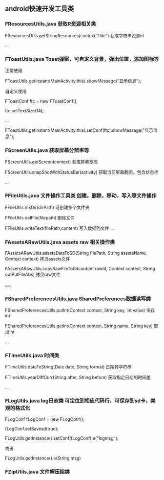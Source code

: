 ## android快速开发工具类
### FResourcesUtils.java 获取R资源相关类
  
  FResourcesUtils.getStringResources(context,"title") 获取字符串资源id
  
  ...
### FToastUtils.java Toast弹窗，可自定义背景，弹出位置，添加图标等
  
  正常使用
  
  FToastUtils.getInstant(MainActivity.this).showMessage("显示信息");
  
  自定义使用
  
  FToastConf ftc = new FToastConf();
  
  ftc.setTextSize(14);
  
  ...
  
  FToastUtils.getInstant(MainActivity.this).setConf(ftc).showMessage("显示信息");
### FScreenUtils.java 获取屏幕分辨率等
 
  FScreenUtils.getScreen(context) 获取屏幕宽高
 
  FScreenUtils.snapShotWithStatusBar(activity) 获取当前屏幕截图，包含状态栏
 
  ...
### FFileUtils.java 文件操作工具类 创建，删除，移动，写入等文件操作
 
  FFileUtils.mkDir(dirPath) 可创建多个文件夹
 
  FFileUtils.delFile(filepath) 删除文件
 
  FFileUtils.writeText(filePath,content) 写入数据到文件
  ...
### FAssetsARawUtils.java assets raw 相关操作类
 
  FAssetsARawUtils.assetsDataToSD(String filePath, String assetsName, Context context) 拷贝assets文件
 
  FAssetsARawUtils.copyRawFileToSdcard(int rawId, Context context, String outPutFileAbs) 拷贝raw文件
 
  。。。
### FSharedPreferencesUtils.java SharedPreferences数据读写类
 
  FSharedPreferencesUtils.putInt(Context context, String key, int value) 保存int
 
  FSharedPreferencesUtils.getInt(Context context, String name, String key) 取出int
 
  ...
### FTimeUtils.java 时间类
 
  FTimeUtils.dateToString(Date date, String format) 日期转字符串
 
  FTimeUtils.yearDiffCurr(String after, String before) 获取指定日期的时间差
 
  ...
### FLogUtils.java log日志类 可定位到相应代码行，可保存到sd卡，美观的格式化
  
  FLogConf fLogConf = new FLogConf();
  
  fLogConf.setSavesd(true);
  
  FLogUtils.getInstance().setConf(fLogConf).e("logmsg");
 
  或者
 
  FLogUtils.getInstance().e(String msg)
### FZipUtils.java 文件解压缩类
  
  
  
